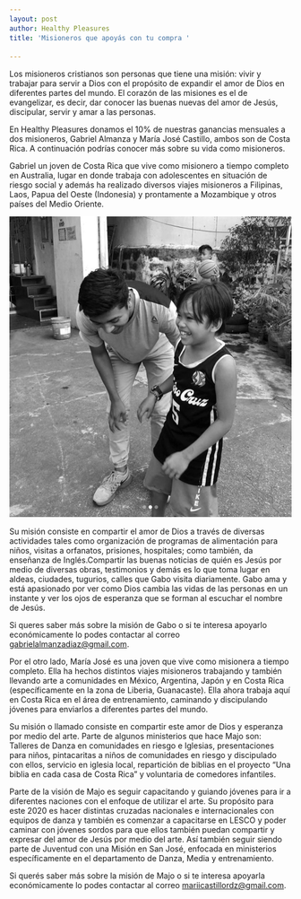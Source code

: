 ```yaml
---
layout: post
author: Healthy Pleasures
title: 'Misioneros que apoyás con tu compra '

---
```

Los misioneros cristianos son personas que tiene una misión: vivir y trabajar para servir a Dios con el propósito de expandir el amor de Dios en diferentes partes del mundo. El corazón de las misiones es el de evangelizar, es decir, dar conocer las buenas nuevas del amor de Jesús, discipular, servir y amar a las personas.  

En Healthy Pleasures donamos el 10% de nuestras ganancias mensuales a dos misioneros, Gabriel Almanza y María José Castillo, ambos son de Costa Rica. A continuación podrías conocer más sobre su vida como misioneros. 

Gabriel un joven de Costa Rica que vive como misionero a tiempo completo en Australia, lugar en donde trabaja con adolescentes en situación de riesgo social y además ha realizado diversos viajes misioneros a Filipinas, Laos, Papua del Oeste (Indonesia) y prontamente a Mozambique y otros países del Medio Oriente.

![](/images/Gabo_misionero-1.jpg)

Su misión consiste en compartir el amor de Dios a través de diversas actividades tales como organización de programas de alimentación para niños, visitas a orfanatos, prisiones, hospitales; como también, da enseñanza de Inglés.Compartir las buenas noticias de quién es Jesús por medio de diversas obras, testimonios y demás es lo que toma lugar en aldeas, ciudades, tugurios, calles que Gabo visita diariamente. Gabo ama y está apasionado por ver como Dios cambia las vidas de las personas en un instante y ver los ojos de esperanza que se forman al escuchar el nombre de Jesús.

Si queres saber más sobre la misión de Gabo o si te interesa apoyarlo económicamente lo podes contactar al correo gabrielalmanzadiaz@gmail.com.

Por el otro lado, María José es una joven que vive como misionera a tiempo completo. Ella ha hechos distintos viajes misioneros trabajando y también llevando arte a comunidades en México, Argentina, Japón y en Costa Rica (específicamente en la zona de Liberia, Guanacaste). Ella ahora trabaja aquí en Costa Rica en el área de entrenamiento, caminando y discipulando jóvenes para enviarlos a diferentes partes del mundo.

Su misión o llamado consiste en compartir este amor de Dios y esperanza por medio del arte. Parte de algunos ministerios que hace Majo son: Talleres de Danza en comunidades en riesgo e Iglesias, presentaciones para niños, pintacaritas a niños de comunidades en riesgo y discipulado con ellos, servicio en iglesia local, repartición de biblias en el proyecto “Una biblia en cada casa de Costa Rica” y voluntaria de comedores infantiles.

Parte de la visión de Majo es seguir capacitando y guiando jóvenes para ir a diferentes naciones con el enfoque de utilizar el arte. Su propósito para este 2020 es hacer distintas cruzadas nacionales e internacionales con equipos de danza y también es comenzar a capacitarse en LESCO y poder caminar con jóvenes sordos para que ellos también puedan compartir y expresar del amor de Jesús por medio del arte. Así también seguir siendo parte de Juventud con una Misión en San José, enfocada en ministerios específicamente en el departamento de Danza, Media y entrenamiento.

Si querés saber más sobre la misión de Majo o si te interesa apoyarla económicamente lo podes contactar al correo mariicastillordz@gmail.com.